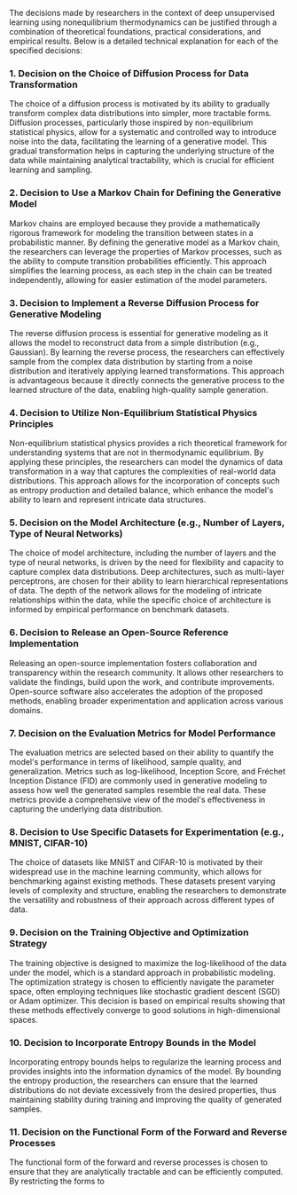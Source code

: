 The decisions made by researchers in the context of deep unsupervised learning using nonequilibrium thermodynamics can be justified through a combination of theoretical foundations, practical considerations, and empirical results. Below is a detailed technical explanation for each of the specified decisions:

### 1. Decision on the Choice of Diffusion Process for Data Transformation
The choice of a diffusion process is motivated by its ability to gradually transform complex data distributions into simpler, more tractable forms. Diffusion processes, particularly those inspired by non-equilibrium statistical physics, allow for a systematic and controlled way to introduce noise into the data, facilitating the learning of a generative model. This gradual transformation helps in capturing the underlying structure of the data while maintaining analytical tractability, which is crucial for efficient learning and sampling.

### 2. Decision to Use a Markov Chain for Defining the Generative Model
Markov chains are employed because they provide a mathematically rigorous framework for modeling the transition between states in a probabilistic manner. By defining the generative model as a Markov chain, the researchers can leverage the properties of Markov processes, such as the ability to compute transition probabilities efficiently. This approach simplifies the learning process, as each step in the chain can be treated independently, allowing for easier estimation of the model parameters.

### 3. Decision to Implement a Reverse Diffusion Process for Generative Modeling
The reverse diffusion process is essential for generative modeling as it allows the model to reconstruct data from a simple distribution (e.g., Gaussian). By learning the reverse process, the researchers can effectively sample from the complex data distribution by starting from a noise distribution and iteratively applying learned transformations. This approach is advantageous because it directly connects the generative process to the learned structure of the data, enabling high-quality sample generation.

### 4. Decision to Utilize Non-Equilibrium Statistical Physics Principles
Non-equilibrium statistical physics provides a rich theoretical framework for understanding systems that are not in thermodynamic equilibrium. By applying these principles, the researchers can model the dynamics of data transformation in a way that captures the complexities of real-world data distributions. This approach allows for the incorporation of concepts such as entropy production and detailed balance, which enhance the model's ability to learn and represent intricate data structures.

### 5. Decision on the Model Architecture (e.g., Number of Layers, Type of Neural Networks)
The choice of model architecture, including the number of layers and the type of neural networks, is driven by the need for flexibility and capacity to capture complex data distributions. Deep architectures, such as multi-layer perceptrons, are chosen for their ability to learn hierarchical representations of data. The depth of the network allows for the modeling of intricate relationships within the data, while the specific choice of architecture is informed by empirical performance on benchmark datasets.

### 6. Decision to Release an Open-Source Reference Implementation
Releasing an open-source implementation fosters collaboration and transparency within the research community. It allows other researchers to validate the findings, build upon the work, and contribute improvements. Open-source software also accelerates the adoption of the proposed methods, enabling broader experimentation and application across various domains.

### 7. Decision on the Evaluation Metrics for Model Performance
The evaluation metrics are selected based on their ability to quantify the model's performance in terms of likelihood, sample quality, and generalization. Metrics such as log-likelihood, Inception Score, and Fréchet Inception Distance (FID) are commonly used in generative modeling to assess how well the generated samples resemble the real data. These metrics provide a comprehensive view of the model's effectiveness in capturing the underlying data distribution.

### 8. Decision to Use Specific Datasets for Experimentation (e.g., MNIST, CIFAR-10)
The choice of datasets like MNIST and CIFAR-10 is motivated by their widespread use in the machine learning community, which allows for benchmarking against existing methods. These datasets present varying levels of complexity and structure, enabling the researchers to demonstrate the versatility and robustness of their approach across different types of data.

### 9. Decision on the Training Objective and Optimization Strategy
The training objective is designed to maximize the log-likelihood of the data under the model, which is a standard approach in probabilistic modeling. The optimization strategy is chosen to efficiently navigate the parameter space, often employing techniques like stochastic gradient descent (SGD) or Adam optimizer. This decision is based on empirical results showing that these methods effectively converge to good solutions in high-dimensional spaces.

### 10. Decision to Incorporate Entropy Bounds in the Model
Incorporating entropy bounds helps to regularize the learning process and provides insights into the information dynamics of the model. By bounding the entropy production, the researchers can ensure that the learned distributions do not deviate excessively from the desired properties, thus maintaining stability during training and improving the quality of generated samples.

### 11. Decision on the Functional Form of the Forward and Reverse Processes
The functional form of the forward and reverse processes is chosen to ensure that they are analytically tractable and can be efficiently computed. By restricting the forms to